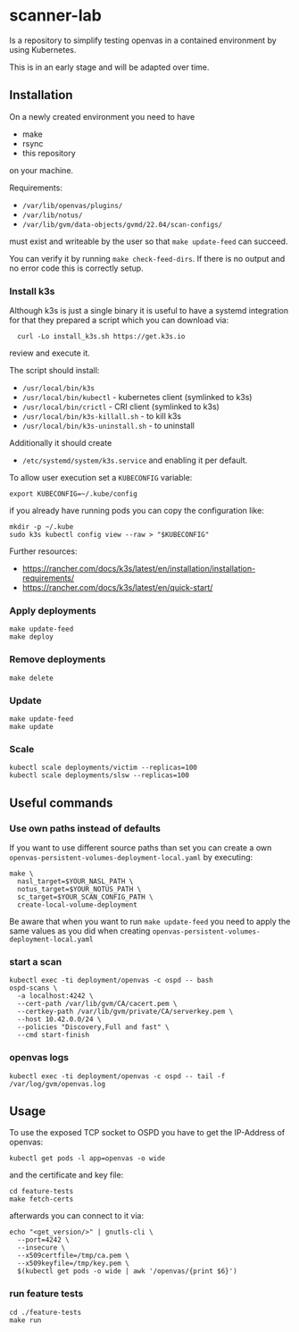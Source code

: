 # scanner-lab

Is a repository to simplify testing openvas in a contained environment by using Kubernetes.

This is in an early stage and will be adapted over time.

## Installation

On a newly created environment you need to have

- make
- rsync
- this repository

on your machine.

Requirements:

- `/var/lib/openvas/plugins/`
- `/var/lib/notus/`
- `/var/lib/gvm/data-objects/gvmd/22.04/scan-configs/`

must exist and writeable by the user so that `make update-feed` can succeed.

You can verify it by running `make check-feed-dirs`. If there is no output and no error code this is correctly setup.

### Install k3s

Although k3s is just a single binary it is useful to have a systemd integration for that they prepared a script which you can download via:

```
  curl -Lo install_k3s.sh https://get.k3s.io
```

review and execute it.

The script should install:
- `/usr/local/bin/k3s`
- `/usr/local/bin/kubectl` - kubernetes client (symlinked to k3s)
- `/usr/local/bin/crictl` - CRI client (symlinked to k3s)
- `/usr/local/bin/k3s-killall.sh` - to kill k3s
- `/usr/local/bin/k3s-uninstall.sh` - to uninstall

Additionally it should create
- `/etc/systemd/system/k3s.service`
and enabling it per default.

To allow user execution set a `KUBECONFIG` variable:


```
export KUBECONFIG=~/.kube/config
```

if you already have running pods you can copy the configuration like:

```
mkdir -p ~/.kube
sudo k3s kubectl config view --raw > "$KUBECONFIG"
```

Further resources:
- https://rancher.com/docs/k3s/latest/en/installation/installation-requirements/
- https://rancher.com/docs/k3s/latest/en/quick-start/


### Apply deployments

```
make update-feed
make deploy
```

### Remove deployments

```
make delete
```

### Update

```
make update-feed
make update
```

### Scale
```
kubectl scale deployments/victim --replicas=100
kubectl scale deployments/slsw --replicas=100
```

## Useful commands

### Use own paths instead of defaults

If you want to use different source paths than set you can create a own `openvas-persistent-volumes-deployment-local.yaml` by executing:

```
make \
  nasl_target=$YOUR_NASL_PATH \
  notus_target=$YOUR_NOTUS_PATH \
  sc_target=$YOUR_SCAN_CONFIG_PATH \
  create-local-volume-deployment
```

Be aware that when you want to run `make update-feed` you need to apply the same values as you did when creating `openvas-persistent-volumes-deployment-local.yaml`

### start a scan

```
kubectl exec -ti deployment/openvas -c ospd -- bash
ospd-scans \
  -a localhost:4242 \
  --cert-path /var/lib/gvm/CA/cacert.pem \
  --certkey-path /var/lib/gvm/private/CA/serverkey.pem \
  --host 10.42.0.0/24 \
  --policies "Discovery,Full and fast" \
  --cmd start-finish
```

### openvas logs
```
kubectl exec -ti deployment/openvas -c ospd -- tail -f /var/log/gvm/openvas.log 
```

## Usage

To use the exposed TCP socket to OSPD you have to get the IP-Address of openvas:

```
kubectl get pods -l app=openvas -o wide
```

and the certificate and key file:
```
cd feature-tests
make fetch-certs
```

afterwards you can connect to it via:

```
echo "<get_version/>" | gnutls-cli \
  --port=4242 \
  --insecure \
  --x509certfile=/tmp/ca.pem \
  --x509keyfile=/tmp/key.pem \
  $(kubectl get pods -o wide | awk '/openvas/{print $6}')
```

### run feature tests

```
cd ./feature-tests
make run
```



